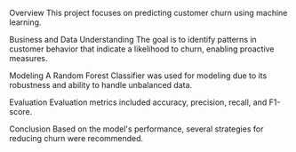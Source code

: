 Overview
This project focuses on predicting customer churn using machine learning.

Business and Data Understanding
The goal is to identify patterns in customer behavior that indicate a likelihood to churn, enabling proactive measures.

Modeling
A Random Forest Classifier was used for modeling due to its robustness and ability to handle unbalanced data.

Evaluation
Evaluation metrics included accuracy, precision, recall, and F1-score.

Conclusion
Based on the model's performance, several strategies for reducing churn were recommended.
